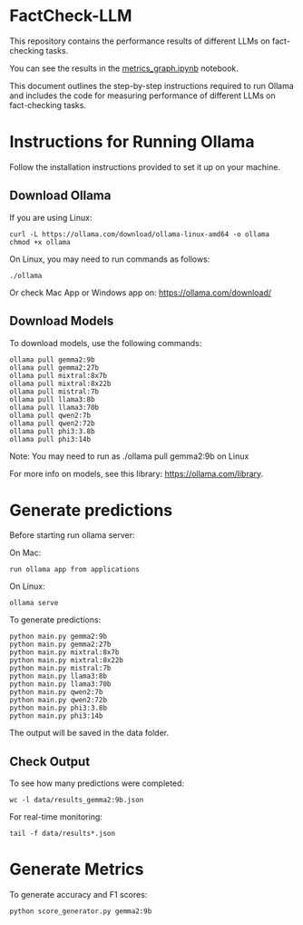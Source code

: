 # FactCheck-LLM
This repository contains the performance results of different LLMs on fact-checking tasks.

You can see the results in the [metrics_graph.ipynb](https://github.com/basakbozkurt/FactCheck-LLM/blob/main/metrics_graph.ipynb) notebook.

This document outlines the step-by-step instructions required to run Ollama and includes the code for measuring performance of different LLMs on fact-checking tasks.

# Instructions for Running Ollama
 Follow the installation instructions provided to set it up on your machine.

## Download Ollama

If you are using Linux:

    curl -L https://ollama.com/download/ollama-linux-amd64 -o ollama
    chmod +x ollama

On Linux, you may need to run commands as follows:
    
    ./ollama

Or check Mac App or Windows app on: https://ollama.com/download/

## Download Models

To download models, use the following commands:

    ollama pull gemma2:9b
    ollama pull gemma2:27b
    ollama pull mixtral:8x7b
    ollama pull mixtral:8x22b
    ollama pull mistral:7b
    ollama pull llama3:8b
    ollama pull llama3:70b
    ollama pull qwen2:7b
    ollama pull qwen2:72b
    ollama pull phi3:3.8b
    ollama pull phi3:14b

Note: You may need to run as ./ollama pull gemma2:9b on Linux

For more info on models, see this library: https://ollama.com/library.

# Generate predictions 
Before starting run ollama server:

On Mac: 

    run ollama app from applications

On Linux:
    
    ollama serve

To generate predictions:

    python main.py gemma2:9b
    python main.py gemma2:27b
    python main.py mixtral:8x7b
    python main.py mixtral:8x22b
    python main.py mistral:7b
    python main.py llama3:8b
    python main.py llama3:70b
    python main.py qwen2:7b
    python main.py qwen2:72b
    python main.py phi3:3.8b
    python main.py phi3:14b

The output will be saved in the data folder.

 ## Check Output

To see how many predictions were completed:

    wc -l data/results_gemma2:9b.json

For real-time monitoring:

    tail -f data/results*.json 


# Generate Metrics

To generate accuracy and F1 scores:

    python score_generator.py gemma2:9b





